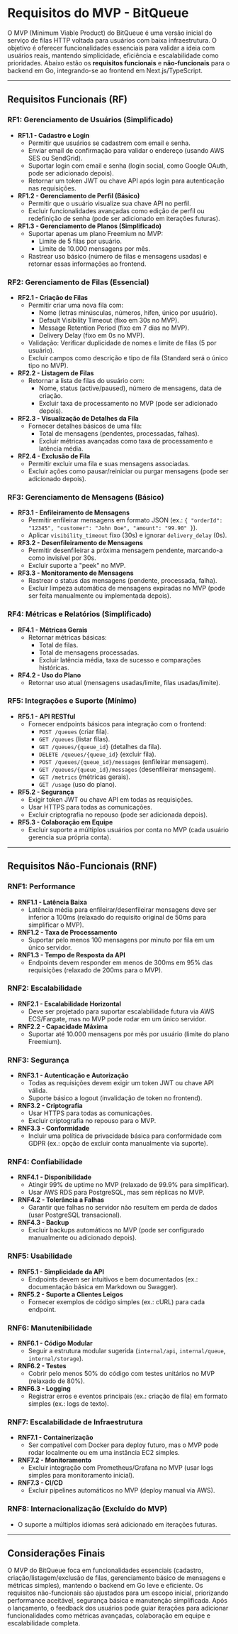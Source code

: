 # Requisitos do MVP - BitQueue

O MVP (Minimum Viable Product) do BitQueue é uma versão inicial do serviço de filas HTTP voltada para usuários com baixa infraestrutura. O objetivo é oferecer funcionalidades essenciais para validar a ideia com usuários reais, mantendo simplicidade, eficiência e escalabilidade como prioridades. Abaixo estão os **requisitos funcionais** e **não-funcionais** para o backend em Go, integrando-se ao frontend em Next.js/TypeScript.

---

## Requisitos Funcionais (RF)

### RF1: Gerenciamento de Usuários (Simplificado)
- **RF1.1 - Cadastro e Login**
  - Permitir que usuários se cadastrem com email e senha.
  - Enviar email de confirmação para validar o endereço (usando AWS SES ou SendGrid).
  - Suportar login com email e senha (login social, como Google OAuth, pode ser adicionado depois).
  - Retornar um token JWT ou chave API após login para autenticação nas requisições.
- **RF1.2 - Gerenciamento de Perfil (Básico)**
  - Permitir que o usuário visualize sua chave API no perfil.
  - Excluir funcionalidades avançadas como edição de perfil ou redefinição de senha (pode ser adicionado em iterações futuras).
- **RF1.3 - Gerenciamento de Planos (Simplificado)**
  - Suportar apenas um plano Freemium no MVP:
    - Limite de 5 filas por usuário.
    - Limite de 10.000 mensagens por mês.
  - Rastrear uso básico (número de filas e mensagens usadas) e retornar essas informações ao frontend.

### RF2: Gerenciamento de Filas (Essencial)
- **RF2.1 - Criação de Filas**
  - Permitir criar uma nova fila com:
    - Nome (letras minúsculas, números, hífen, único por usuário).
    - Default Visibility Timeout (fixo em 30s no MVP).
    - Message Retention Period (fixo em 7 dias no MVP).
    - Delivery Delay (fixo em 0s no MVP).
  - Validação: Verificar duplicidade de nomes e limite de filas (5 por usuário).
  - Excluir campos como descrição e tipo de fila (Standard será o único tipo no MVP).
- **RF2.2 - Listagem de Filas**
  - Retornar a lista de filas do usuário com:
    - Nome, status (active/paused), número de mensagens, data de criação.
    - Excluir taxa de processamento no MVP (pode ser adicionado depois).
- **RF2.3 - Visualização de Detalhes da Fila**
  - Fornecer detalhes básicos de uma fila:
    - Total de mensagens (pendentes, processadas, falhas).
    - Excluir métricas avançadas como taxa de processamento e latência média.
- **RF2.4 - Exclusão de Fila**
  - Permitir excluir uma fila e suas mensagens associadas.
  - Excluir ações como pausar/reiniciar ou purgar mensagens (pode ser adicionado depois).

### RF3: Gerenciamento de Mensagens (Básico)
- **RF3.1 - Enfileiramento de Mensagens**
  - Permitir enfileirar mensagens em formato JSON (ex.: `{ "orderId": "12345", "customer": "John Doe", "amount": "99.90" }`).
  - Aplicar `visibility_timeout` fixo (30s) e ignorar `delivery_delay` (0s).
- **RF3.2 - Desenfileiramento de Mensagens**
  - Permitir desenfileirar a próxima mensagem pendente, marcando-a como invisível por 30s.
  - Excluir suporte a "peek" no MVP.
- **RF3.3 - Monitoramento de Mensagens**
  - Rastrear o status das mensagens (pendente, processada, falha).
  - Excluir limpeza automática de mensagens expiradas no MVP (pode ser feita manualmente ou implementada depois).

### RF4: Métricas e Relatórios (Simplificado)
- **RF4.1 - Métricas Gerais**
  - Retornar métricas básicas:
    - Total de filas.
    - Total de mensagens processadas.
    - Excluir latência média, taxa de sucesso e comparações históricas.
- **RF4.2 - Uso do Plano**
  - Retornar uso atual (mensagens usadas/limite, filas usadas/limite).

### RF5: Integrações e Suporte (Mínimo)
- **RF5.1 - API RESTful**
  - Fornecer endpoints básicos para integração com o frontend:
    - `POST /queues` (criar fila).
    - `GET /queues` (listar filas).
    - `GET /queues/{queue_id}` (detalhes da fila).
    - `DELETE /queues/{queue_id}` (excluir fila).
    - `POST /queues/{queue_id}/messages` (enfileirar mensagem).
    - `GET /queues/{queue_id}/messages` (desenfileirar mensagem).
    - `GET /metrics` (métricas gerais).
    - `GET /usage` (uso do plano).
- **RF5.2 - Segurança**
  - Exigir token JWT ou chave API em todas as requisições.
  - Usar HTTPS para todas as comunicações.
  - Excluir criptografia no repouso (pode ser adicionada depois).
- **RF5.3 - Colaboração em Equipe**
  - Excluir suporte a múltiplos usuários por conta no MVP (cada usuário gerencia sua própria conta).

---

## Requisitos Não-Funcionais (RNF)

### RNF1: Performance
- **RNF1.1 - Latência Baixa**
  - Latência média para enfileirar/desenfileirar mensagens deve ser inferior a 100ms (relaxado do requisito original de 50ms para simplificar o MVP).
- **RNF1.2 - Taxa de Processamento**
  - Suportar pelo menos 100 mensagens por minuto por fila em um único servidor.
- **RNF1.3 - Tempo de Resposta da API**
  - Endpoints devem responder em menos de 300ms em 95% das requisições (relaxado de 200ms para o MVP).

### RNF2: Escalabilidade
- **RNF2.1 - Escalabilidade Horizontal**
  - Deve ser projetado para suportar escalabilidade futura via AWS ECS/Fargate, mas no MVP pode rodar em um único servidor.
- **RNF2.2 - Capacidade Máxima**
  - Suportar até 10.000 mensagens por mês por usuário (limite do plano Freemium).

### RNF3: Segurança
- **RNF3.1 - Autenticação e Autorização**
  - Todas as requisições devem exigir um token JWT ou chave API válida.
  - Suporte básico a logout (invalidação de token no frontend).
- **RNF3.2 - Criptografia**
  - Usar HTTPS para todas as comunicações.
  - Excluir criptografia no repouso para o MVP.
- **RNF3.3 - Conformidade**
  - Incluir uma política de privacidade básica para conformidade com GDPR (ex.: opção de excluir conta manualmente via suporte).

### RNF4: Confiabilidade
- **RNF4.1 - Disponibilidade**
  - Atingir 99% de uptime no MVP (relaxado de 99.9% para simplificar).
  - Usar AWS RDS para PostgreSQL, mas sem réplicas no MVP.
- **RNF4.2 - Tolerância a Falhas**
  - Garantir que falhas no servidor não resultem em perda de dados (usar PostgreSQL transacional).
- **RNF4.3 - Backup**
  - Excluir backups automáticos no MVP (pode ser configurado manualmente ou adicionado depois).

### RNF5: Usabilidade
- **RNF5.1 - Simplicidade da API**
  - Endpoints devem ser intuitivos e bem documentados (ex.: documentação básica em Markdown ou Swagger).
- **RNF5.2 - Suporte a Clientes Leigos**
  - Fornecer exemplos de código simples (ex.: cURL) para cada endpoint.

### RNF6: Manutenibilidade
- **RNF6.1 - Código Modular**
  - Seguir a estrutura modular sugerida (`internal/api`, `internal/queue`, `internal/storage`).
- **RNF6.2 - Testes**
  - Cobrir pelo menos 50% do código com testes unitários no MVP (relaxado de 80%).
- **RNF6.3 - Logging**
  - Registrar erros e eventos principais (ex.: criação de fila) em formato simples (ex.: logs de texto).

### RNF7: Escalabilidade de Infraestrutura
- **RNF7.1 - Containerização**
  - Ser compatível com Docker para deploy futuro, mas o MVP pode rodar localmente ou em uma instância EC2 simples.
- **RNF7.2 - Monitoramento**
  - Excluir integração com Prometheus/Grafana no MVP (usar logs simples para monitoramento inicial).
- **RNF7.3 - CI/CD**
  - Excluir pipelines automáticos no MVP (deploy manual via AWS).

### RNF8: Internacionalização (Excluído do MVP)
- O suporte a múltiplos idiomas será adicionado em iterações futuras.

---

## Considerações Finais
O MVP do BitQueue foca em funcionalidades essenciais (cadastro, criação/listagem/exclusão de filas, gerenciamento básico de mensagens e métricas simples), mantendo o backend em Go leve e eficiente. Os requisitos não-funcionais são ajustados para um escopo inicial, priorizando performance aceitável, segurança básica e manutenção simplificada. Após o lançamento, o feedback dos usuários pode guiar iterações para adicionar funcionalidades como métricas avançadas, colaboração em equipe e escalabilidade completa.
